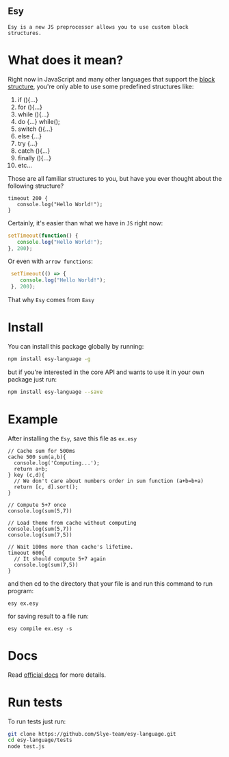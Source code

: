 Esy
--------------
    Esy is a new JS preprocessor allows you to use custom block structures.
# What does it mean?
 Right now in JavaScript and many other languages that support the [block structure](https://en.wikipedia.org/wiki/Scope_(computer_science)#Block_scope), you're only able to use some predefined structures like:
 
 1. if (){...}
 2. for (){...}
 3. while (){...}
 4. do {...} while();
 5. switch (){...}
 6. else {...}
 7. try {...}
 8. catch (){...}
 9. finally (){...}
 10. etc...
 
 Those are all familiar structures to you, but have you ever thought about the following structure?
 ```esy
 timeout 200 {
    console.log("Hello World!");
 }
 ```
 Certainly, it's easier than what we have in `JS` right now:
 ```js
 setTimeout(function() {
    console.log("Hello World!");
 }, 200);
 ```
 Or even with `arrow functions`:
```js
 setTimeout(() => {
    console.log("Hello World!");
 }, 200);
 ```
 That why `Esy` comes from `Easy`
 
 # Install
  You can install this package globally by running:
  ```bash
  npm install esy-language -g
  ```
  but if you're interested in the core API and wants to use it in your own package just run:
  ```bash
  npm install esy-language --save
  ```
  
  # Example
  After installing the `Esy`, save this file as `ex.esy`
  ```esy
  // Cache sum for 500ms
  cache 500 sum(a,b){
  	console.log('Computing...');
  	return a+b;
  } key (c,d){
  	// We don't care about numbers order in sum function (a+b=b+a)
  	return [c, d].sort();
  }
  
  // Compute 5+7 once
  console.log(sum(5,7))
  
  // Load theme from cache without computing
  console.log(sum(5,7))
  console.log(sum(7,5))
  
  // Wait 100ms more than cache's lifetime.
  timeout 600{
  	// It should compute 5+7 again
  	console.log(sum(7,5))
  }
  ```
  and then cd to the directory that your file is and run this command to run program:
  ```
  esy ex.esy
  ```
  for saving result to a file run:
  ```
  esy compile ex.esy -s
  ```
  
  # Docs
  Read [official docs](https://github.com/Slye-team/esy-language/tree/master/docs) for more details.
  
  # Run tests
  To run tests just run:
  ```bash
  git clone https://github.com/Slye-team/esy-language.git
  cd esy-language/tests
  node test.js
  ```